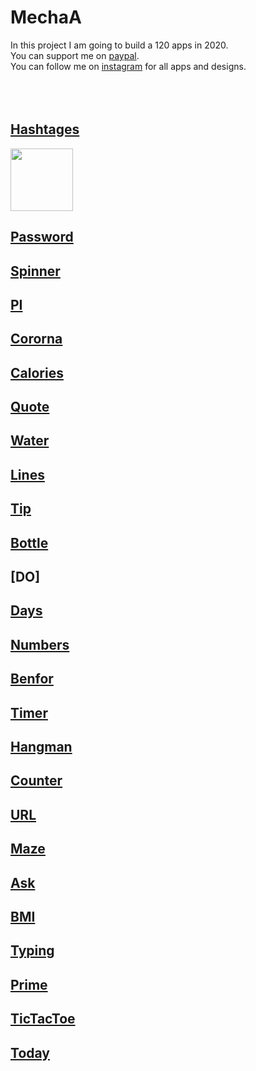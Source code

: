 # MechaA
In this project I am going to build a 120 apps in 2020.
<br/>
You can support me on [paypal](https://www.paypal.me/mechashadow/).
<br/>
You can follow me on [instagram](https://www.instagram.com/mechashadowflutter/) for all apps and designs.<br/>
<br/>
<br/>
<br/>

## [Hashtages](https://github.com/mechashadowx/Hashtages-27)

<img src="https://user-images.githubusercontent.com/57795657/77409739-727b7d00-6dc2-11ea-9025-3b957a7cd2ba.png" width="100" height = "100">

## [Password](https://github.com/mechashadowx/Password-25)
## [Spinner](https://github.com/mechashadowx/Spinner-24)
## [PI](https://github.com/mechashadowx/PI-23)
## [Cororna](https://github.com/mechashadowx/Corona-22)
## [Calories](https://github.com/mechashadowx/Calories-21)
## [Quote](https://github.com/mechashadowx/Quote-20)
## [Water](https://github.com/mechashadowx/Water-19)
## [Lines](https://github.com/mechashadowx/Lines-18)
## [Tip](https://github.com/mechashadowx/Tip-17)
## [Bottle](https://github.com/mechashadowx/Bottle-16)
## [DO]
## [Days](https://github.com/mechashadowx/Days-14)
## [Numbers](https://github.com/mechashadowx/Numbers-13)
## [Benfor](https://github.com/mechashadowx/Benford-12)
## [Timer](https://github.com/mechashadowx/Timer-11)
## [Hangman](https://github.com/mechashadowx/Hangman-10)
## [Counter](https://github.com/mechashadowx/Counter-9)
## [URL](https://github.com/mechashadowx/URL-8)
## [Maze](https://github.com/mechashadowx/Maze-7)
## [Ask](https://github.com/mechashadowx/Ask-6)
## [BMI](https://github.com/mechashadowx/BMI-5)
## [Typing](https://github.com/mechashadowx/Typing-4)
## [Prime](https://github.com/mechashadowx/Prime-3)
## [TicTacToe](https://github.com/mechashadowx/TicTacToe-2)
## [Today](https://github.com/mechashadowx/Today-1)
